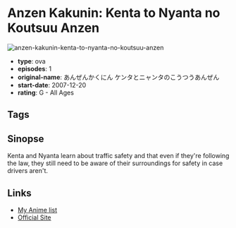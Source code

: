 # Anzen Kakunin: Kenta to Nyanta no Koutsuu Anzen

![anzen-kakunin-kenta-to-nyanta-no-koutsuu-anzen](https://cdn.myanimelist.net/images/anime/11/84776.jpg)

-   **type**: ova
-   **episodes**: 1
-   **original-name**: あんぜんかくにん ケンタとニャンタのこうつうあんぜん
-   **start-date**: 2007-12-20
-   **rating**: G - All Ages

## Tags

## Sinopse

Kenta and Nyanta learn about traffic safety and that even if they're following the law, they still need to be aware of their surroundings for safety in case drivers aren't.

## Links

-   [My Anime list](https://myanimelist.net/anime/35164/Anzen_Kakunin__Kenta_to_Nyanta_no_Koutsuu_Anzen)
-   [Official Site](http://www.optical.jp/dvd/traffic_detail.html)
